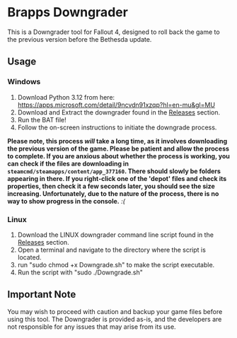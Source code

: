 # Brapps Downgrader

This is a Downgrader tool for Fallout 4, designed to roll back the game to the previous version before the Bethesda update. 

## Usage

### Windows

1. Download Python 3.12 from here: https://apps.microsoft.com/detail/9ncvdn91xzqp?hl=en-mu&gl=MU
2. Download and Extract the downgrader found in the [Releases](https://github.com/Brighter-Applications/Brapp-Downgrader/releases) section.
3. Run the BAT file!
4. Follow the on-screen instructions to initiate the downgrade process.

**Please note, this process *will* take a long time, as it involves downloading the previous version of the game. Please be patient and allow the process to complete. If you are anxious about whether the process is working, you can check if the files are downloading in
 ```steamcmd/steamapps/content/app_377160```.
There should slowly be folders appearing in there. If you right-click one of the 'depot' files and check its properties, then check it a few seconds later, you should see the size increasing. Unfortunately, due to the nature of the process, there is no way to show progress in the console.** *:(*

### Linux
1. Download the LINUX downgrader command line script found in the [Releases](https://github.com/Brighter-Applications/Brapp-Downgrader/releases) section.
2. Open a terminal and navigate to the directory where the script is located.
2. run "sudo chmod +x Downgrade.sh" to make the script executable.
3. Run the script with "sudo ./Downgrade.sh"


## Important Note
You may wish to proceed with caution and backup your game files before using this tool. The Downgrader is provided as-is, and the developers are not responsible for any issues that may arise from its use.
